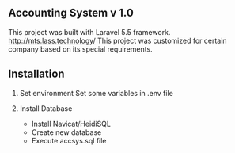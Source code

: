 ## Accounting System v 1.0
This project was built with Laravel 5.5 framework.
http://mts.lass.technology/
This project was customized for certain company based on its special requirements.

## Installation
1.  Set environment 
    Set some variables in .env file

2.  Install Database
    - Install Navicat/HeidiSQL
    - Create new database
    - Execute accsys.sql file
